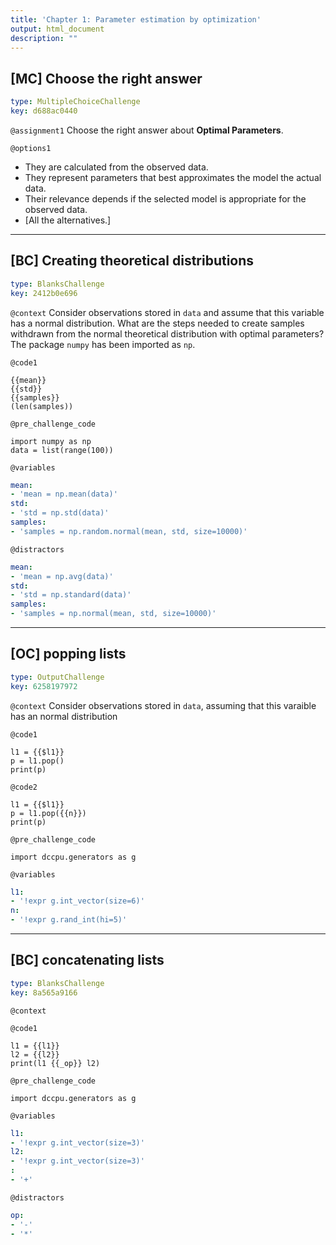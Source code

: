 ```yaml
---
title: 'Chapter 1: Parameter estimation by optimization'
output: html_document
description: ""
---
```


## [MC] Choose the right answer

```yaml
type: MultipleChoiceChallenge
key: d688ac0440
```

`@assignment1`
Choose the right answer about **Optimal Parameters**.

`@options1`
- They are calculated from the observed data.
- They represent parameters that best approximates the model the actual data.
- Their relevance depends if the selected model is appropriate for the observed data.
- [All the alternatives.]

---

## [BC] Creating theoretical distributions

```yaml
type: BlanksChallenge
key: 2412b0e696
```

`@context`
Consider observations stored in `data` and assume that this variable has a normal distribution. What are the steps needed to create samples withdrawn from the normal theoretical distribution with optimal parameters? The package `numpy` has been imported as `np`.

`@code1`
```{python}
{{mean}}
{{std}}
{{samples}}
(len(samples))
```

`@pre_challenge_code`
```{python}
import numpy as np
data = list(range(100))
```

`@variables`
```yaml
mean:
- 'mean = np.mean(data)'
std:
- 'std = np.std(data)'
samples:
- 'samples = np.random.normal(mean, std, size=10000)'
```

`@distractors`
```yaml
mean:
- 'mean = np.avg(data)'
std:
- 'std = np.standard(data)'
samples:
- 'samples = np.normal(mean, std, size=10000)'
```

---

## [OC] popping lists

```yaml
type: OutputChallenge
key: 6258197972
```

`@context`
Consider observations stored in `data`, assuming that this varaible has an normal distribution

`@code1`
```{python}
l1 = {{$l1}}
p = l1.pop()
print(p)
```

`@code2`
```{python}
l1 = {{$l1}}
p = l1.pop({{n}})
print(p)
```

`@pre_challenge_code`
```{python}
import dccpu.generators as g
```

`@variables`
```yaml
l1:
- '!expr g.int_vector(size=6)'
n:
- '!expr g.rand_int(hi=5)'
```

---

## [BC] concatenating lists

```yaml
type: BlanksChallenge
key: 8a565a9166
```

`@context`


`@code1`
```{python}
l1 = {{l1}}
l2 = {{l2}}
print(l1 {{_op}} l2)
```

`@pre_challenge_code`
```{python}
import dccpu.generators as g
```

`@variables`
```yaml
l1:
- '!expr g.int_vector(size=3)'
l2:
- '!expr g.int_vector(size=3)'
:
- '+'
```

`@distractors`
```yaml
op:
- '-'
- '*'
```
